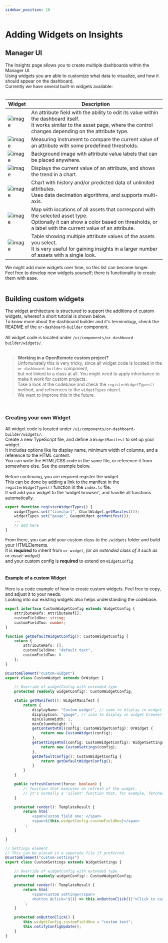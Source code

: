 ```yaml
---
sidebar_position: 10
---
```


# Adding Widgets on Insights

## Manager UI
The Insights page allows you to create multiple dashboards within the Manager UI.<br />
Using widgets you are able to customize what data to visualize, and how it should appear on the dashboard.<br />
Currently we have several built-in widgets available:<br />
<br />

| Widget | Description
|---|---|
|![image](https://github.com/openremote/openremote/assets/27913110/b0ee048a-998b-4fd7-b557-c41366fa965a)| An attribute field with the ability to edit its value within the dashboard itself.<br /> It works similar to the asset page, where the control changes depending on the attribute type. |
|![image](https://github.com/openremote/openremote/assets/27913110/143f1148-40bb-4612-9719-c820dff22e46)| Measuring instrument to compare the current value of an attribute with some predefined thresholds. |
|![image](https://github.com/openremote/openremote/assets/27913110/16a1a783-ada3-402f-b304-cfdbee6f4994)| Background image with attribute value labels that can be placed anywhere. |
|![image](https://github.com/openremote/openremote/assets/27913110/d19d9352-d31a-4cdf-9598-8a14f260ca42)| Displays the current value of an attribute, and shows the trend in a chart. |
|![image](https://github.com/openremote/openremote/assets/27913110/a8036ec9-7c24-4a20-ad53-94ba801aa26c)| Chart with history and/or predicted data of unlimited attributes.<br />Uses data decimation algorithms, and supports multi-axis. |
|![image](https://github.com/openremote/openremote/assets/27913110/c4c2ac19-d0ba-497a-af32-073b23d9d79c)| Map with locations of all assets that correspond with the selected asset type.<br />Optionally it can show a color based on thresholds, or a label with the current value of an attribute. |
|![image](https://github.com/openremote/openremote/assets/27913110/81978397-f8cc-4774-b8ff-60536560e8e5)| Table showing multiple attribute values of the assets you select.<br /> It is very useful for gaining insights in a larger number of assets with a single look. |


We might add more widgets over time, so this list can become longer.<br />
Feel free to develop new widgets yourself; there is functionality to create them with ease.<br />
<br />

## Building custom widgets

The widget architecture is structured to support the additions of custom widgets, whereof a short tutorial is shown below.<br />
To know more about the dashboard builder and it's terminology, check the README of the `or-dashboard-builder` component.<br />
<br />
All widget code is located under `/ui/components/or-dashboard-builder/widgets/`.<br />
<br />

> **Working in a OpenRemote custom project?**<br />
> Unfortunately this is very tricky, since all widget code is located in the `or-dashboard-builder` component,<br />
> but not linked to a class at all. You might need to apply inheritance to make it work for custom projects.<br />
> Take a look at the codebase and check the `registerWidgetTypes()` method, and references to the `widgetTypes` object.<br />
> We want to improve this in the future.<br />
<br />

### Creating your own Widget

All widget code is located under `/ui/components/or-dashboard-builder/widgets/`.<br />
Create a new TypeScript file, and define a `WidgetManifest` to set up your widget.<br />
It includes options like its display name, minimum width of columns, and a reference to the HTML content.<br />
You can write the HTML/CSS code in the same file, or reference it from somewhere else. See the example below.<br />
<br />
Before continuing, you are required register the widget.<br />
This can be done by adding a link to the manifest in the `registerWidgetTypes()` function in the `index.ts` file.<br />
It will add your widget to the 'widget browser', and handle all functions automatically.
```typescript
export function registerWidgetTypes() {
    widgetTypes.set("linechart", ChartWidget.getManifest());
    widgetTypes.set("gauge", GaugeWidget.getManifest());
    ...
    // add here
}
```

From there, you can add your custom class to the `/widgets` folder and build your HTMLElements.<br />
It is **required** to inherit from `or-widget`, *(or an extended class of it such as or-asset-widget)*<br />
and your custom config is **required** to extend on `WidgetConfig`<br />
<br />


#### Example of a custom Widget

Here is a code example of how to create custom widgets. Feel free to copy, and adjust it to your needs.<br />
Looking into our existing widgets also helps understanding the codebase.

```typescript
export interface CustomWidgetConfig extends WidgetConfig {
    attributeRefs: AttributeRef[];
    customFieldOne: string;
    customFieldTwo: number;
}

function getDefaultWidgetConfig(): CustomWidgetConfig {
    return {
        attributeRefs: [],
        customFieldOne: "default text",
        customFieldTwo: 0
    };
}

@customElement("custom-widget")
export class CustomWidget extends OrWidget {

    // Override of widgetConfig with extended type
    protected readonly widgetConfig!: CustomWidgetConfig;

    static getManifest(): WidgetManifest {
        return {
            displayName: "Custom widget", // name to display in widget browser
            displayIcon: "gauge", // icon to display in widget browser. Uses <or-icon> and https://materialdesignicons.com
            minColumnWidth: 1,
            minColumnHeight: 1,
            getContentHtml(config: CustomWidgetConfig): OrWidget {
                return new CustomWidget(config);
            },
            getSettingsHtml(config: CustomWidgetConfig): WidgetSettings {
                return new CustomSettings(config);
            },
            getDefaultConfig(): CustomWidgetConfig {
                return getDefaultWidgetConfig();
            }
        }
    }

    public refreshContent(force: boolean) {
        // function that executes on refresh of the widget.
        // It's normally a 'silent' function that, for example, fetches the data of assets again.
    }

    protected render(): TemplateResult {
        return html`
            <span>Custom field one: </span>
            <span>${this.widgetConfig.customFieldOne}</span>
        `;
    }

}

// Settings element
// This can be placed in a seperate file if preferred.
@customElement("custom-settings")
export class CustomSettings extends WidgetSettings {

    // Override of widgetConfig with extended type
    protected readonly widgetConfig!: CustomWidgetConfig;

    protected render(): TemplateResult {
        return html`
            <span>Custom settings</span>
            <button @click="${() => this.onButtonClick()}">Click to customize text</button>
        `;
    }

    protected onButtonClick() {
        this.widgetConfig.customFieldOne = "custom text";
        this.notifyConfigUpdate();
    }
}

```
